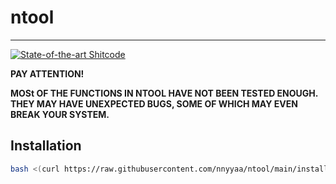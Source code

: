 # ntool

---

[![State-of-the-art Shitcode](https://img.shields.io/static/v1?label=State-of-the-art&message=Shitcode&color=7B5804)](https://github.com/trekhleb/state-of-the-art-shitcode)  

**PAY ATTENTION!**  

**MOSt OF THE FUNCTIONS IN NTOOL HAVE NOT BEEN TESTED ENOUGH. THEY MAY HAVE UNEXPECTED BUGS, SOME OF WHICH MAY EVEN BREAK YOUR SYSTEM.**

## Installation

```bash
bash <(curl https://raw.githubusercontent.com/nnyyaa/ntool/main/install)
```
